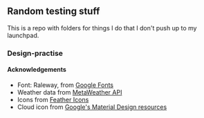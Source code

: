 ## Random testing stuff

This is a repo with folders for things I do that I don't push up to my launchpad.

### Design-practise

#### Acknowledgements
   * Font: Raleway, from [Google Fonts](https://fonts.google.com/)
   * Weather data from [MetaWeather API](https://metaweather.com/)
   * Icons from [Feather Icons](https://feathericons.com/)
   * Cloud icon from [Google's Material Design resources](https://material.io/resources/icons/)